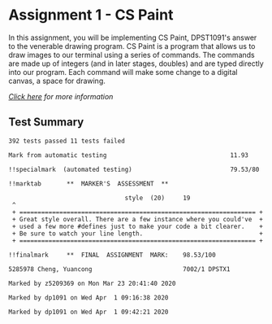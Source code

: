 # Assignment 1 - CS Paint  

In this assignment, you will be implementing CS Paint, DPST1091's answer to the venerable drawing program. CS Paint is a program that allows us to draw images to our terminal using a series of commands. The commands are made up of integers (and in later stages, doubles) and are typed directly into our program. Each command will make some change to a digital canvas, a space for drawing.


*[Click here](https://cgi.cse.unsw.edu.au/~dp1091/20T1/assignments/ass1/index.html) for more information*

## Test Summary

```
392 tests passed 11 tests failed

Mark from automatic testing                                  11.93

!!specialmark  (automated testing)                           79.53/80

!!marktab       **  MARKER'S  ASSESSMENT  **

                                style  (20)     19
 ^
 + ================================================================= +
 + Great style overall. There are a few instance where you could've  +
 + used a few more #defines just to make your code a bit clearer.    +
 + Be sure to watch your line length.                                +
 + ================================================================= +

!!finalmark     **  FINAL  ASSIGNMENT  MARK:    98.53/100

5285978 Cheng, Yuancong                         7002/1 DPSTX1

Marked by z5209369 on Mon Mar 23 20:41:40 2020

Marked by dp1091 on Wed Apr  1 09:16:38 2020

Marked by dp1091 on Wed Apr  1 09:42:21 2020

```